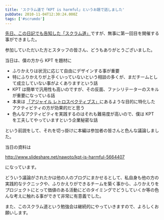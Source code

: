 ```yaml
---
title: 'スクラム道で「KPT is harmful」というお題で話しました'
pubDate: 2010-11-04T12:30:24.000Z
tags: ['#scrumdo']
---
```


[先日、この日記でも告知した「スクラム道」](http://d.hatena.ne.jp/nawoto/20101014/1287021171)ですが、無事に第一回目を開催する事ができました。

参加していただいた方とスタッフの皆さん、どうもありがとうございました。

当日は、僕の方から KPT を題材に

- ふりかえりは状況に応じて自由にデザインする事が重要
- 特にふりかえりが上手くいっていないという相談の多くが、まだチームとして成立していない事がよくありますという話
- KPT は簡単で汎用性も高いのですが、その反面、ファシリテーターのスキルが重要になっている話
- 本来は [「アジャイル レトロスペクティブス」](http://amzn.to/cBthNT)にあるような目的に特化したアクティビティの方が効果的だと思う
- 色んなアクティビティを実践するのはそれも難易度が高いので、僕は KPT を工夫してやっていますという企業秘密な話

という前説をして、それを切っ掛けに本編は参加者の皆さんと色んな議論しました。

当日の資料は

http://www.slideshare.net/nawoto/kpt-is-harmful-5664407

になっています。

どういう議論がされたかは他の人のブログにまかせるとして、私自身も他の方の実践的なテクニックや、ふりかえりができるチームを築く事から、ふりかえりをプロジェクトにとって価値のある活動にどのタイミングでどうしていくか等の色んな考えに触れる事ができて非常に有意義でした。

また、このスクラム道という勉強会は継続的にやっていきますので、よろしくお願いします。
